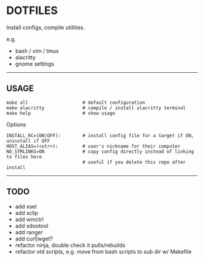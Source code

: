 # DOTFILES

Install configs, compile utilities.

e.g.
- bash / vim / tmux
- alacritty
- gnome settings


----
## USAGE

```
make all                    # default configuration
make alacritty              # compile / install alacritty terminal
make help                   # show usage
```

Options
```
INSTALL_RC=(ON|OFF):        # install config file for a target if ON, uninstall if OFF
HOST_ALIAS=(<str>):         # user's nickname for their computer
NO_SYMLINKS=ON              # copy config directly instead of linking to files here
                            # useful if you delete this repo after install
```


----
## TODO
- add xsel
- add xclip
- add wmctrl
- add xdootool
- add ranger
- add curl|wget?
- refactor ninja, double check it pulls/rebuilds
- refactor old scripts, e.g. move from bash scripts to sub dir w/ Makefile
